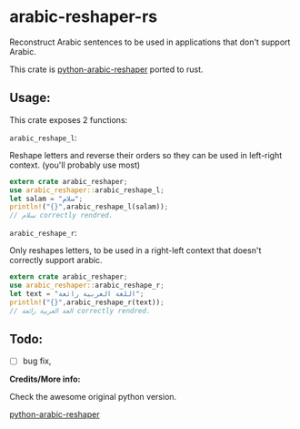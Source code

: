# arabic-reshaper-rs

Reconstruct Arabic sentences to be used in applications that don't support Arabic.

This crate is [python-arabic-reshaper](https://github.com/mpcabd/python-arabic-reshaper) ported to rust. 

## Usage:

This crate exposes 2 functions:

`arabic_reshape_l`:

Reshape letters and reverse their orders so they can be used in left-right context. (you'll probably use most)

```rust
extern crate arabic_reshaper;
use arabic_reshaper::arabic_reshape_l;
let salam = "سلام";
println!("{}",arabic_reshape_l(salam));
// سلام correctly rendred.
```

`arabic_reshape_r`:

Only reshapes letters, to be used in a right-left context that doesn't correctly support arabic.

```rust
extern crate arabic_reshaper;
use arabic_reshaper::arabic_reshape_r;
let text = "اللغة العربية رائعة";
println!("{}",arabic_reshape_r(text));
// الغة العربية رائعة correctly rendred.
```

## Todo:

- [ ] bug fix,

**Credits/More info:**

Check the awesome original python version.

[python-arabic-reshaper](https://github.com/mpcabd/python-arabic-reshaper)

